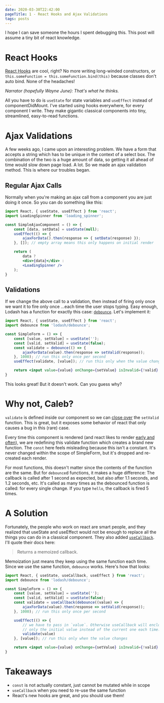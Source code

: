 ```yaml
---
date: 2020-03-30T22:42:00
pageTitle: 1 - React Hooks and Ajax Validations
tags: posts
---
```

I hope I can save someone the hours I spent debugging this. This post will assume a tiny bit of react knowledge.

# React Hooks
[React Hooks](https://reactjs.org/docs/hooks-intro.html) are cool, right? No more writing long-winded constructors, or `this.someFunction = this.someFunction.bind(this)` because classes don't auto bind. None of the headaches!

_Narrator (hopefully Wayne June): That's what he thinks._

All you have to do is `useState` for state variables and `useEffect` instead of componentDidMount. I've started using hooks everywhere, for every component I write. They make gigantic classical components into tiny, streamlined, easy-to-read functions.

# Ajax Validations
A few weeks ago, I came upon an interesting problem. We have a form that accepts a string which has to be unique in the context of a select box. The combination of the two is a huge amount of data, so getting it all ahead of time would slow down page load. A lot. So we made an ajax validation method. This is where our troubles began.

## Regular Ajax Calls
Normally when you're making an ajax call from a component you are just doing it once. So you can do something like this:
```jsx
import React, { useState, useEffect } from 'react';
import LoadingSpinner from 'loading_spinner';

const SimpleAjaxComponent = () => {
    const [data, setData] = useState(null);
    useEffect(() => {
        ajaxForData().then(response => { setData(response) });
    }, []); // empty array means this only happens on initial render

    return (
        data ?
        <div>{data}</div> :
        <LoadingSpinner />
    );
}
```

## Validations
If we change the above call to a validation, then instead of firing only once we want it to fire only once ...each time the user stops typing. Easy enough, Lodash has a function for exactly this case: [`debounce`](https://lodash.com/docs/#debounce). Let's implement it:
```jsx
import React, { useState, useEffect } from 'react';
import debounce from 'lodash/debounce';

const SimpleForm = () => {
    const [value, setValue] = useState('');
    const [valid, setValid] = useState(false);
    const validate = debounce(() => {
        ajaxForData(value).then(response => setValid(response));
    }, 1000); // run this only once per second
    useEffect(validate, [value]); // run this only when the value changes

    return <input value={value} onChange={setValue} isInvalid={!valid} />;
}
```

This looks great! But it doesn't work. Can you guess why?

# Why not, Caleb?
`validate` is defined inside our component so we can [close over](https://developer.mozilla.org/en-US/docs/Web/JavaScript/Closures) the `setValid` function. This is great,  but it exposes some behavior of react that only causes a bug in this (rare) case.

Every time this component is rendered (and react likes to render [early and often](https://thoughtbot.com/blog/react-rendering-misconception)), we are redefining this validate function which creates a brand new function. The `const` here feels misleading because this isn't a constant. It's never changed within the scope of SimpleForm, but it's dropped and re-created each render.

For most functions, this doesn't matter since the contents of the function are the same. But for `debounce`d functions, it makes a huge difference: The callback is called after 1 second as expected, but also after 1.1 seconds, and 1.2 seconds, etc. It's called as many times as the debounced function is called: for every single change. If you type `hello`, the callback is fired 5 times.

# A Solution
Fortunately, the people who work on react are smart people, and they realized that useState and useEffect would not be enough to replace all the things you can do in a classical component. They also added [`useCallback`](https://reactjs.org/docs/hooks-reference.html#usecallback). I'll quote their docs here:

> Returns a memoized callback.

Memoization just means they keep using the same function each time. Since we use the same function, `debounce` works. Here's how that looks:
```jsx
import React, { useState, useCallback, useEffect } from 'react';
import debounce from 'lodash/debounce';

const SimpleForm = () => {
    const [value, setValue] = useState('');
    const [valid, setValid] = useState(false);
    const validate = useCallback(debounce((value) => {
        ajaxForData(value).then(response => setValid(response));
    }, 1000); // run this only once per second

    useEffect(() => {
        // we have to pass in `value`. Otherwise useCallback will enclose
        // only the initial value instead of the current one each time.
        validate(value)
    }, [value]); // run this only when the value changes

    return <input value={value} onChange={setValue} isInvalid={!valid} />;
}
```

# Takeaways
- `const` is not actually constant, just cannot be mutated while in scope
- `useCallback` when you need to re-use the same function
- React's new hooks are great, and you should use them!
